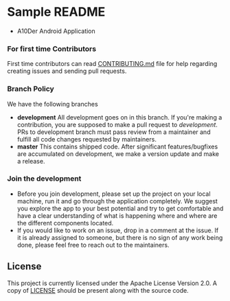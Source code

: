 # Sample README

- A10Der Android Application

### For first time Contributors

First time contributors can read [CONTRIBUTING.md](/CONTRIBUTING.md) file for help regarding creating issues and sending pull requests.

### Branch Policy

We have the following branches

 * **development** All development goes on in this branch. If you're making a contribution, you are supposed to make a pull request to _development_. PRs to development branch must pass review from a maintainer and fulfill all code changes requested by maintainers.
 * **master** This contains shipped code. After significant features/bugfixes are accumulated on development, we make a version update and make a release.

### Join the development

* Before you join development, please set up the project on your local machine, run it and go through the application completely. We suggest you explore the app to your best potential and try to get comfortable and have a clear understanding of what is happening where and where are the different components located.
* If you would like to work on an issue, drop in a comment at the issue. If it is already assigned to someone, but there is no sign of any work being done, please feel free to reach out to the maintainers.

## License

This project is currently licensed under the Apache License Version 2.0. A copy of [LICENSE](LICENSE) should be present along with the source code.
